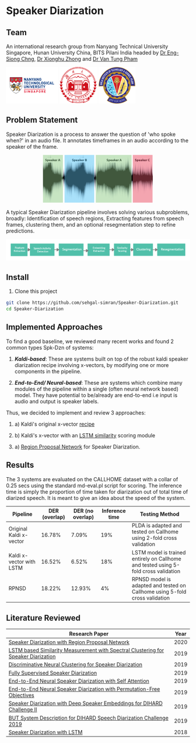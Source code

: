 
# Speaker Diarization
## Team
An international research group from Nanyang Technical University Singapore, Hunan University China, BITS Pilani India headed by [Dr Eng-Siong Chng](https://scholar.google.com/citations?user=FJodrCcAAAAJ&hl=en), [Dr Xionghu Zhong](https://scholar.google.com/citations?user=V-ISRXwAAAAJ&hl=en) and [Dr Van Tung Pham](https://scholar.google.com/citations?user=8o42XvkAAAAJ&hl=en)

<p >
  <img src="logos/NTU.png" height=100 />
   <img src="logos/hunan.png" height=100 />
   <img src="logos/BITS.png" height=100 />
</p>

##  Problem Statement
Speaker Diarization is a process to answer the question of 'who spoke when?' in an audio file. It annotates timeframes in an audio according to the speaker of the frame.

<p align="center">
  <img src='logos/spk-dzn.png'/>
 </p></center>
 
 A typical Speaker Diarization pipeline involves solving various subproblems, broadly: Identification of speech regions, Extracting features from speech frames, clustering them, and an optional resegmentation step to refine predictions. 
 
 <p>
  <img src='logos/pipeline.png'/>
 </p> 
 
 ## Install
1. Clone this project
```bash
git clone https://github.com/sehgal-simran/Speaker-Diarization.git
cd Speaker-Diarization
```

 ## Implemented Approaches
 To find a good baseline, we reviewed many recent works and found 2 common types Spk-Dzn of systems:
 1. <b><i>Kaldi-based</b></i>: These are systems built on top of the robust kaldi speaker diarization recipe involving x-vectors, by modifying one or more components in the pipeline. 
 
 2. <b><i>End-to-End/ Neural-based</b></i>: These are systems which combine many modules of the pipeline within a single (often neural network based) model. They have potential to be/already are end-to-end i.e input is audio and output is speaker labels.
 
 Thus, we decided to implement and review 3 approaches:
 1. a) Kaldi's original x-vector [recipe](https://github.com/kaldi-asr/kaldi/blob/master/egs/callhome_diarization/v2/run.sh)
 
 1. b) Kaldi's x-vector with an [LSTM similarity](https://github.com/sehgal-simran/Spk-Dzn/tree/main/LSTM) scoring module
 
 2. a) [Region Proposal Network](https://github.com/sehgal-simran/Spk-Dzn/tree/main/RPNSD) for Speaker Diarization.

## Results

The 3 systems are evaluated on the CALLHOME dataset with a collar of 0.25 secs using the standard md-eval.pl script for scoring. The inference time is simply the proportion of time taken for diarization out of total time of diarized speech. It is meant to give an idea about the speed of the system.

| Pipeline | DER (overlap) | DER (no overlap) | Inference time| Testing Method
|---|---|---|---|---|
| Original Kaldi x-vector | 16.78% | 7.09% | 19%| PLDA is adapted and tested on Callhome using 2-fold cross validation|
| Kaldi x-vector with LSTM | 16.52% | 6.52%| 18%| LSTM model is trained entirely on Callhome and tested using 5-fold cross validation|
| RPNSD | 18.22% | 12.93% | 4%| RPNSD model is adapted and tested on Callhome using 5-fold cross validation|

 ## Literature Reviewed
 | Research Paper | Year|
 |---|---|
 |[Speaker Diarization with Region Proposal Network](https://arxiv.org/abs/2002.06220)|2020|
 |[LSTM based Similarity Measurement with Spectral Clustering for Speaker Diarization](https://arxiv.org/abs/1907.10393)|2019|
 |[Discriminative Neural Clustering for Speaker Diarization](https://arxiv.org/abs/1910.09703)|2019|
 |[Fully Supervised Speaker Diarization](https://arxiv.org/abs/1810.04719)|2019|
 |[End-to-End Neural Speaker Diarization with Self Attention](https://arxiv.org/abs/1909.06247)|2019|
 |[End-to-End Neural Speaker Diarization with Permutation-Free Objectives](https://arxiv.org/abs/1909.05952)|2019|
 |[Speaker Diarization with Deep Speaker Embeddings for DIHARD Challenge II](https://www.isca-speech.org/archive/Interspeech_2019/pdfs/2757.pdf)|2019|
 |[BUT System Description for DIHARD Speech Diarization Challenge 2019](https://arxiv.org/abs/1910.08847)| 2019|
 |[Speaker Diarization with LSTM](https://arxiv.org/abs/1710.10468)|2018|


